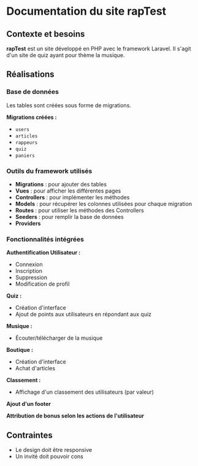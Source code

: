 # Documentation du site rapTest

## Contexte et besoins

**rapTest** est un site développé en PHP avec le framework Laravel. Il s'agit d'un site de quiz ayant pour thème la musique.

## Réalisations

### Base de données

Les tables sont créées sous forme de migrations.

**Migrations créées :**
- `users`
- `articles`
- `rappeurs`
- `quiz`
- `paniers`

### Outils du framework utilisés

- **Migrations** : pour ajouter des tables
- **Vues** : pour afficher les différentes pages
- **Controllers** : pour implémenter les méthodes
- **Models** : pour récupérer les colonnes utilisées pour chaque migration
- **Routes** : pour utiliser les méthodes des Controllers
- **Seeders** : pour remplir la base de données
- **Providers**

### Fonctionnalités intégrées

**Authentification Utilisateur :**
- Connexion
- Inscription
- Suppression
- Modification de profil

**Quiz :**
- Création d'interface
- Ajout de points aux utilisateurs en répondant aux quiz

**Musique :**
- Écouter/télécharger de la musique

**Boutique :**
- Création d'interface
- Achat d'articles

**Classement :**
- Affichage d'un classement des utilisateurs (par valeur)

**Ajout d'un footer**

**Attribution de bonus selon les actions de l'utilisateur**

## Contraintes

- Le design doit être responsive
- Un invité doit pouvoir cons
